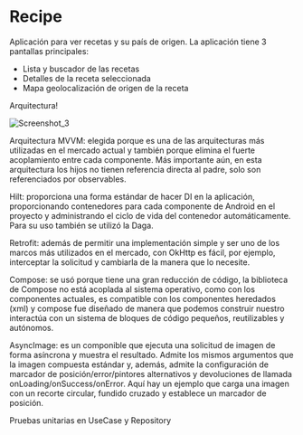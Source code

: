 # Recipe

Aplicación para ver recetas y su país de origen.
La aplicación tiene 3 pantallas principales:
- Lista y buscador de las recetas
- Detalles de la receta seleccionada 
- Mapa geolocalización de origen de la receta 

Arquitectura!

![Screenshot_3](https://user-images.githubusercontent.com/2738131/227078583-d8149535-9b33-41a3-b4da-c9f4853eade3.png)

Arquitectura MVVM: elegida porque es una de las arquitecturas más utilizadas en el mercado actual y también porque elimina el fuerte acoplamiento entre cada componente. Más importante aún, en esta arquitectura los hijos no tienen referencia directa al padre, solo son referenciados por observables.

Hilt: proporciona una forma estándar de hacer DI en la aplicación, proporcionando contenedores para cada componente de Android en el proyecto y administrando el ciclo de vida del contenedor automáticamente. Para su uso también se utilizó la Daga.

Retrofit: además de permitir una implementación simple y ser uno de los marcos más utilizados en el mercado, con OkHttp es fácil, por ejemplo, interceptar la solicitud y cambiarla de la manera que lo necesite.

Compose: se usó porque tiene una gran reducción de código, la biblioteca de Compose no está acoplada al sistema operativo, como con los componentes actuales, es compatible con los componentes heredados (xml) y compose fue diseñado de manera que podemos construir nuestro interactúa con un sistema de bloques de código pequeños, reutilizables y autónomos.

AsyncImage: es un componible que ejecuta una solicitud de imagen de forma asíncrona y muestra el resultado. Admite los mismos argumentos que la imagen compuesta estándar y, además, admite la configuración de marcador de posición/error/pintores alternativos y devoluciones de llamada onLoading/onSuccess/onError. Aquí hay un ejemplo que carga una imagen con un recorte circular, fundido cruzado y establece un marcador de posición.

Pruebas unitarias en UseCase y Repository
